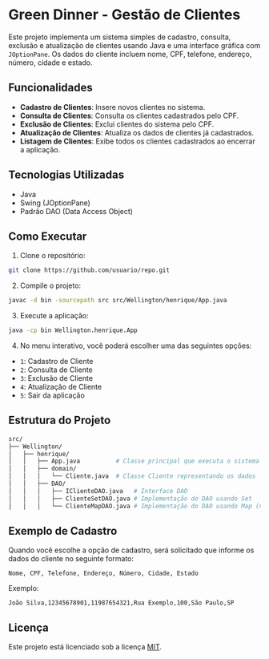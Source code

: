 # Green Dinner - Gestão de Clientes

Este projeto implementa um sistema simples de cadastro, consulta, exclusão e atualização de clientes usando Java e uma interface gráfica com `JOptionPane`. Os dados do cliente incluem nome, CPF, telefone, endereço, número, cidade e estado.

## Funcionalidades

- **Cadastro de Clientes**: Insere novos clientes no sistema.
- **Consulta de Clientes**: Consulta os clientes cadastrados pelo CPF.
- **Exclusão de Clientes**: Exclui clientes do sistema pelo CPF.
- **Atualização de Clientes**: Atualiza os dados de clientes já cadastrados.
- **Listagem de Clientes**: Exibe todos os clientes cadastrados ao encerrar a aplicação.

## Tecnologias Utilizadas

- Java
- Swing (JOptionPane)
- Padrão DAO (Data Access Object)

## Como Executar

1. Clone o repositório:

```bash
git clone https://github.com/usuario/repo.git
```

2. Compile o projeto:

```bash
javac -d bin -sourcepath src src/Wellington/henrique/App.java
```

3. Execute a aplicação:

```bash
java -cp bin Wellington.henrique.App
```

4. No menu interativo, você poderá escolher uma das seguintes opções:

- `1`: Cadastro de Cliente
- `2`: Consulta de Cliente
- `3`: Exclusão de Cliente
- `4`: Atualização de Cliente
- `5`: Sair da aplicação

## Estrutura do Projeto

```bash
src/
├── Wellington/
│   ├── henrique/
│   │   ├── App.java          # Classe principal que executa o sistema
│   │   ├── domain/
│   │   │   └── Cliente.java  # Classe Cliente representando os dados
│   │   ├── DAO/
│   │   │   ├── IClienteDAO.java   # Interface DAO
│   │   │   ├── ClienteSetDAO.java # Implementação do DAO usando Set
│   │   │   └── ClienteMapDAO.java # Implementação do DAO usando Map (não utilizado atualmente)
```

## Exemplo de Cadastro

Quando você escolhe a opção de cadastro, será solicitado que informe os dados do cliente no seguinte formato:

```
Nome, CPF, Telefone, Endereço, Número, Cidade, Estado
```

Exemplo:

```
João Silva,12345678901,11987654321,Rua Exemplo,100,São Paulo,SP
```

## Licença

Este projeto está licenciado sob a licença [MIT](LICENSE).
